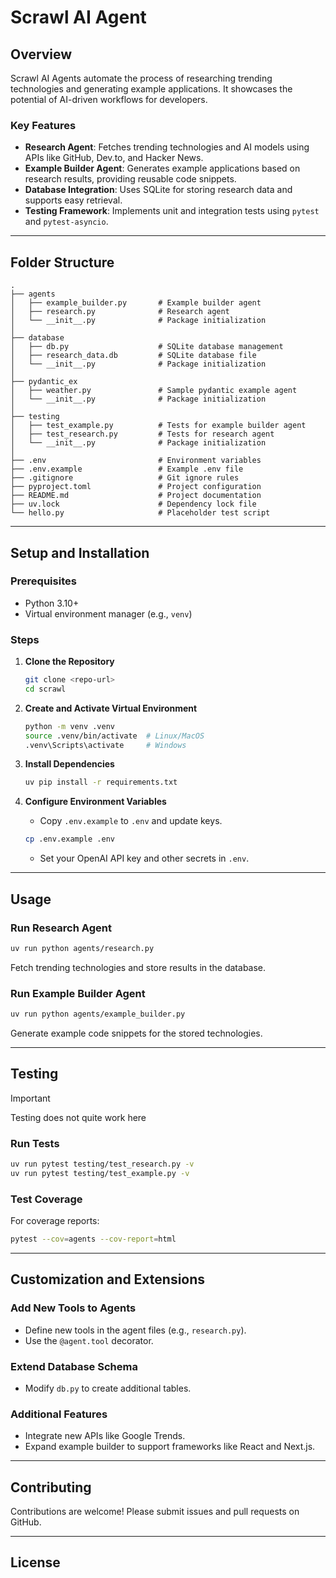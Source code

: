 # Scrawl AI Agent

## **Overview**
Scrawl AI Agents automate the process of researching trending technologies and generating example applications. It showcases the potential of AI-driven workflows for developers.

### **Key Features**
- **Research Agent**: Fetches trending technologies and AI models using APIs like GitHub, Dev.to, and Hacker News.
- **Example Builder Agent**: Generates example applications based on research results, providing reusable code snippets.
- **Database Integration**: Uses SQLite for storing research data and supports easy retrieval.
- **Testing Framework**: Implements unit and integration tests using `pytest` and `pytest-asyncio`.

---

## **Folder Structure**
```
.
├── agents
│   ├── example_builder.py       # Example builder agent
│   ├── research.py              # Research agent
│   └── __init__.py              # Package initialization
│
├── database
│   ├── db.py                    # SQLite database management
│   ├── research_data.db         # SQLite database file
│   └── __init__.py              # Package initialization
│
├── pydantic_ex
│   ├── weather.py               # Sample pydantic example agent
│   └── __init__.py              # Package initialization
│
├── testing
│   ├── test_example.py          # Tests for example builder agent
│   ├── test_research.py         # Tests for research agent
│   └── __init__.py              # Package initialization
│
├── .env                         # Environment variables
├── .env.example                 # Example .env file
├── .gitignore                   # Git ignore rules
├── pyproject.toml               # Project configuration
├── README.md                    # Project documentation
├── uv.lock                      # Dependency lock file
└── hello.py                     # Placeholder test script
```

---

## **Setup and Installation**

### **Prerequisites**
- Python 3.10+
- Virtual environment manager (e.g., `venv`)

### **Steps**
1. **Clone the Repository**
   ```bash
   git clone <repo-url>
   cd scrawl
   ```

2. **Create and Activate Virtual Environment**
   ```bash
   python -m venv .venv
   source .venv/bin/activate  # Linux/MacOS
   .venv\Scripts\activate     # Windows
   ```

3. **Install Dependencies**
   ```bash
   uv pip install -r requirements.txt
   ```

4. **Configure Environment Variables**
   - Copy `.env.example` to `.env` and update keys.
   ```bash
   cp .env.example .env
   ```
   - Set your OpenAI API key and other secrets in `.env`.

---

## **Usage**

### **Run Research Agent**
```bash
uv run python agents/research.py
```
Fetch trending technologies and store results in the database.

### **Run Example Builder Agent**
```bash
uv run python agents/example_builder.py
```
Generate example code snippets for the stored technologies.

---

## **Testing**
> [!IMPORTANT]
> Testing does not quite work here


### **Run Tests**
```bash
uv run pytest testing/test_research.py -v
uv run pytest testing/test_example.py -v
```

### **Test Coverage**
For coverage reports:
```bash
pytest --cov=agents --cov-report=html
```

---

## **Customization and Extensions**

### **Add New Tools to Agents**
- Define new tools in the agent files (e.g., `research.py`).
- Use the `@agent.tool` decorator.

### **Extend Database Schema**
- Modify `db.py` to create additional tables.

### **Additional Features**
- Integrate new APIs like Google Trends.
- Expand example builder to support frameworks like React and Next.js.

---

## **Contributing**
Contributions are welcome! Please submit issues and pull requests on GitHub.

---

## **License**